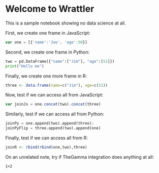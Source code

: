 # Welcome to Wrattler
This is a sample notebook showing no data science at all.

First, we create one frame in JavaScript:

```javascript
var one = [{'name':'Joe', 'age':50}]
```

Second, we create one frame in Python:

```python
two = pd.DataFrame({"name":["Jim"], "age":[51]})
print("Hello me")
```

Finally, we create one more frame in R:

```r
three <- data.frame(name=c("Jim"), age=c(51))
```

Now, test if we can access all from JavaScript:

```javascript
var joinJs = one.concat(two).concat(three)
```

Similarly, test if we can access all from Python:

```python
joinPy = one.append(two).append(three); 
joinPyFlip = three.append(two).append(one)
```

Finally, test if we can access all from R:

```r
joinR <- rbind(rbind(one,two),three)
```

On an unrelated note, try if TheGamma integration does anything at all:

```markdown
1+2
```
